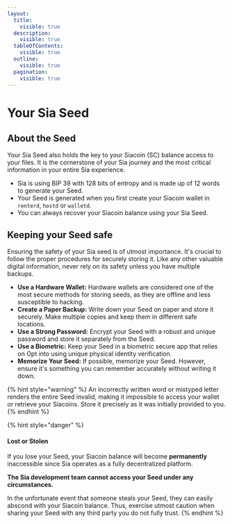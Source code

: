 ```yaml
---
layout:
  title:
    visible: true
  description:
    visible: true
  tableOfContents:
    visible: true
  outline:
    visible: true
  pagination:
    visible: true
---
```


# Your Sia Seed

## About the Seed

Your Sia Seed also holds the key to your Siacoin (SC) balance access to your files. It is the cornerstone of your Sia journey and the most critical information in your entire Sia experience.

* Sia is using BIP 39 with 128 bits of entropy and is made up of 12 words to generate your Seed.
* Your Seed is generated when you first create your Siacoin wallet in `renterd`, `hostd` or `walletd`.
* You can always recover your Siacoin balance using your Sia Seed.

## Keeping your Seed safe

Ensuring the safety of your Sia seed is of utmost importance. It's crucial to follow the proper procedures for securely storing it. Like any other valuable digital information, never rely on its safety unless you have multiple backups.

* **Use a Hardware Wallet:** Hardware wallets are considered one of the most secure methods for storing seeds, as they are offline and less susceptible to hacking.
* **Create a Paper Backup:** Write down your Seed on paper and store it securely. Make multiple copies and keep them in different safe locations.
* **Use a Strong Password:** Encrypt your Seed with a robust and unique password and store it separately from the Seed.
* **Use a Biometric:** Keep your Seed in a biometric secure app that relies on Opt into using unique physical identity verification.
* **Memorize Your Seed:** If possible, memorize your Seed. However, ensure it's something you can remember accurately without writing it down.

{% hint style="warning" %}
An incorrectly written word or mistyped letter renders the entire Seed invalid, making it impossible to access your wallet or retrieve your Siacoins. Store it precisely as it was initially provided to you.
{% endhint %}

{% hint style="danger" %}
#### Lost or Stolen

If you lose your Seed, your Siacoin balance will become **permanently** inaccessible since Sia operates as a fully decentralized platform.

**The Sia development team cannot access your Seed under any circumstances.**

In the unfortunate event that someone steals your Seed, they can easily abscond with your Siacoin balance. Thus, exercise utmost caution when sharing your Seed with any third party you do not fully trust.
{% endhint %}
